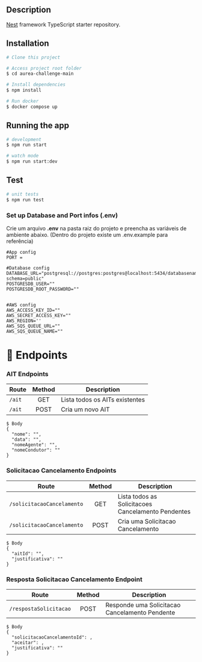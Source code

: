 ## Description

[Nest](https://github.com/nestjs/nest) framework TypeScript starter repository.

## Installation

```bash
# Clone this project

# Access project root folder
$ cd aurea-challenge-main

# Install dependencies
$ npm install

# Run docker
$ docker compose up

```

## Running the app

```bash
# development
$ npm run start

# watch mode
$ npm run start:dev
```

## Test

```bash
# unit tests
$ npm run test
```
### Set up Database and Port infos (.env)
Crie um arquivo **.env** na pasta raiz do projeto e preencha as variáveis de ambiente abaixo. (Dentro do projeto existe um .env.example para referência)
```
#App config
PORT = 

#Database config
DATABASE_URL="postgresql://postgres:postgres@localhost:5434/databasename?schema=public"
POSTGRESDB_USER=""
POSTGRESDB_ROOT_PASSWORD=""


#AWS config
AWS_ACCESS_KEY_ID=""
AWS_SECRET_ACCESS_KEY=""
AWS_REGION=''
AWS_SQS_QUEUE_URL=""
AWS_SQS_QUEUE_NAME=""  
```

📌 Endpoints
============
### AIT Endpoints
|       Route                       |    Method    |                   Description                       |                                                             
|   ---------------                 | :----------: |  -------------------------------------------------- |                                                             
|  `/ait`                |     GET     |  Lista todos os AITs existentes                                  | 
|  `/ait`                |     POST     |  Cria um novo AIT                                  | 
```
$ Body
{
  "nome": "",
  "data": "",
  "nomeAgente": "",
  "nomeCondutor": ""
}
```
### Solicitacao Cancelamento Endpoints
|       Route                       |    Method    |                   Description                       |                                                             
|   ---------------                 | :----------: |  -------------------------------------------------- |                                                             
|  `/solicitacaoCancelamento`                |     GET     |  Lista todos as Solicitacoes Cancelamento Pendentes  | 
|  `/solicitacaoCancelamento`                |     POST     |  Cria uma Solicitacao Cancelamento                  |
```
$ Body
{
  "aitId": "",
  "justificativa": ""
}
```
### Resposta Solicitacao Cancelamento Endpoint
|       Route                       |    Method    |                   Description                       |                                                             
|   ---------------                 | :----------: |  -------------------------------------------------- |                                                             
|  `/respostaSolicitacao`                |     POST     |  Responde uma Solicitacao Cancelamento Pendente                  |
```
$ Body
{
  "solicitacaoCancelamentoId": ,
  "aceitar": ,
  "justificativa": ""
}
